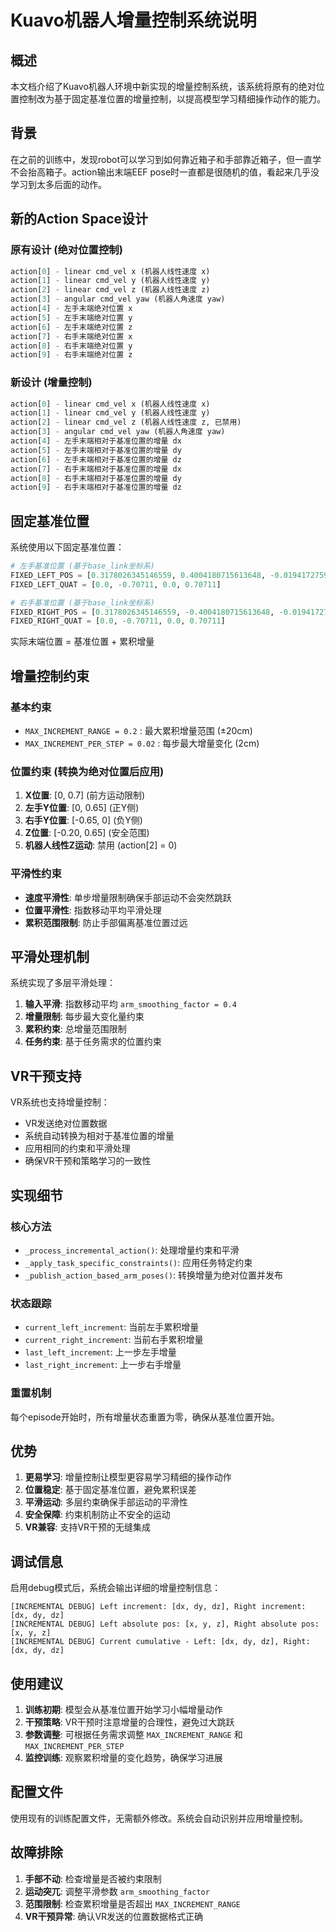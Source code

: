 # Kuavo机器人增量控制系统说明

## 概述

本文档介绍了Kuavo机器人环境中新实现的增量控制系统，该系统将原有的绝对位置控制改为基于固定基准位置的增量控制，以提高模型学习精细操作动作的能力。

## 背景

在之前的训练中，发现robot可以学习到如何靠近箱子和手部靠近箱子，但一直学不会抬高箱子。action输出末端EEF pose时一直都是很随机的值，看起来几乎没学习到太多后面的动作。

## 新的Action Space设计

### 原有设计 (绝对位置控制)
```python
action[0] - linear cmd_vel x (机器人线性速度 x)
action[1] - linear cmd_vel y (机器人线性速度 y) 
action[2] - linear cmd_vel z (机器人线性速度 z)
action[3] - angular cmd_vel yaw (机器人角速度 yaw)
action[4] - 左手末端绝对位置 x
action[5] - 左手末端绝对位置 y
action[6] - 左手末端绝对位置 z
action[7] - 右手末端绝对位置 x
action[8] - 右手末端绝对位置 y
action[9] - 右手末端绝对位置 z
```

### 新设计 (增量控制)
```python
action[0] - linear cmd_vel x (机器人线性速度 x)
action[1] - linear cmd_vel y (机器人线性速度 y)
action[2] - linear cmd_vel z (机器人线性速度 z, 已禁用)
action[3] - angular cmd_vel yaw (机器人角速度 yaw)
action[4] - 左手末端相对于基准位置的增量 dx
action[5] - 左手末端相对于基准位置的增量 dy  
action[6] - 左手末端相对于基准位置的增量 dz
action[7] - 右手末端相对于基准位置的增量 dx
action[8] - 右手末端相对于基准位置的增量 dy
action[9] - 右手末端相对于基准位置的增量 dz
```

## 固定基准位置

系统使用以下固定基准位置：

```python
# 左手基准位置 (基于base_link坐标系)
FIXED_LEFT_POS = [0.3178026345146559, 0.4004180715613648, -0.019417275957965042]
FIXED_LEFT_QUAT = [0.0, -0.70711, 0.0, 0.70711]

# 右手基准位置 (基于base_link坐标系)  
FIXED_RIGHT_POS = [0.3178026345146559, -0.4004180715613648, -0.019417275957965042]
FIXED_RIGHT_QUAT = [0.0, -0.70711, 0.0, 0.70711]
```

实际末端位置 = 基准位置 + 累积增量

## 增量控制约束

### 基本约束
- `MAX_INCREMENT_RANGE = 0.2` : 最大累积增量范围 (±20cm)
- `MAX_INCREMENT_PER_STEP = 0.02` : 每步最大增量变化 (2cm)

### 位置约束 (转换为绝对位置后应用)
1. **X位置**: [0, 0.7] (前方运动限制)
2. **左手Y位置**: [0, 0.65] (正Y侧)
3. **右手Y位置**: [-0.65, 0] (负Y侧)  
4. **Z位置**: [-0.20, 0.65] (安全范围)
5. **机器人线性Z运动**: 禁用 (action[2] = 0)

### 平滑性约束
- **速度平滑性**: 单步增量限制确保手部运动不会突然跳跃
- **位置平滑性**: 指数移动平均平滑处理
- **累积范围限制**: 防止手部偏离基准位置过远

## 平滑处理机制

系统实现了多层平滑处理：

1. **输入平滑**: 指数移动平均 `arm_smoothing_factor = 0.4`
2. **增量限制**: 每步最大变化量约束
3. **累积约束**: 总增量范围限制
4. **任务约束**: 基于任务需求的位置约束

## VR干预支持

VR系统也支持增量控制：

- VR发送绝对位置数据
- 系统自动转换为相对于基准位置的增量
- 应用相同的约束和平滑处理
- 确保VR干预和策略学习的一致性

## 实现细节

### 核心方法
- `_process_incremental_action()`: 处理增量约束和平滑
- `_apply_task_specific_constraints()`: 应用任务特定约束
- `_publish_action_based_arm_poses()`: 转换增量为绝对位置并发布

### 状态跟踪
- `current_left_increment`: 当前左手累积增量
- `current_right_increment`: 当前右手累积增量  
- `last_left_increment`: 上一步左手增量
- `last_right_increment`: 上一步右手增量

### 重置机制
每个episode开始时，所有增量状态重置为零，确保从基准位置开始。

## 优势

1. **更易学习**: 增量控制让模型更容易学习精细的操作动作
2. **位置稳定**: 基于固定基准位置，避免累积误差
3. **平滑运动**: 多层约束确保手部运动的平滑性
4. **安全保障**: 约束机制防止不安全的运动
5. **VR兼容**: 支持VR干预的无缝集成

## 调试信息

启用debug模式后，系统会输出详细的增量控制信息：

```
[INCREMENTAL DEBUG] Left increment: [dx, dy, dz], Right increment: [dx, dy, dz]
[INCREMENTAL DEBUG] Left absolute pos: [x, y, z], Right absolute pos: [x, y, z]  
[INCREMENTAL DEBUG] Current cumulative - Left: [dx, dy, dz], Right: [dx, dy, dz]
```

## 使用建议

1. **训练初期**: 模型会从基准位置开始学习小幅增量动作
2. **干预策略**: VR干预时注意增量的合理性，避免过大跳跃
3. **参数调整**: 可根据任务需求调整 `MAX_INCREMENT_RANGE` 和 `MAX_INCREMENT_PER_STEP`
4. **监控训练**: 观察累积增量的变化趋势，确保学习进展

## 配置文件

使用现有的训练配置文件，无需额外修改。系统会自动识别并应用增量控制。

## 故障排除

1. **手部不动**: 检查增量是否被约束限制
2. **运动突兀**: 调整平滑参数 `arm_smoothing_factor`
3. **范围限制**: 检查累积增量是否超出 `MAX_INCREMENT_RANGE`
4. **VR干预异常**: 确认VR发送的位置数据格式正确 